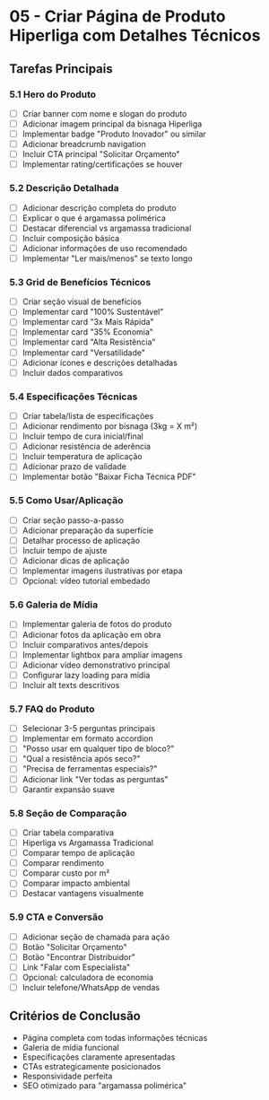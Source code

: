 # 05 - Criar Página de Produto Hiperliga com Detalhes Técnicos

## Tarefas Principais

### 5.1 Hero do Produto
- [ ] Criar banner com nome e slogan do produto
- [ ] Adicionar imagem principal da bisnaga Hiperliga
- [ ] Implementar badge "Produto Inovador" ou similar
- [ ] Adicionar breadcrumb navigation
- [ ] Incluir CTA principal "Solicitar Orçamento"
- [ ] Implementar rating/certificações se houver

### 5.2 Descrição Detalhada
- [ ] Adicionar descrição completa do produto
- [ ] Explicar o que é argamassa polimérica
- [ ] Destacar diferencial vs argamassa tradicional
- [ ] Incluir composição básica
- [ ] Adicionar informações de uso recomendado
- [ ] Implementar "Ler mais/menos" se texto longo

### 5.3 Grid de Benefícios Técnicos
- [ ] Criar seção visual de benefícios
- [ ] Implementar card "100% Sustentável"
- [ ] Implementar card "3x Mais Rápida"
- [ ] Implementar card "35% Economia"
- [ ] Implementar card "Alta Resistência"
- [ ] Implementar card "Versatilidade"
- [ ] Adicionar ícones e descrições detalhadas
- [ ] Incluir dados comparativos

### 5.4 Especificações Técnicas
- [ ] Criar tabela/lista de especificações
- [ ] Adicionar rendimento por bisnaga (3kg = X m²)
- [ ] Incluir tempo de cura inicial/final
- [ ] Adicionar resistência de aderência
- [ ] Incluir temperatura de aplicação
- [ ] Adicionar prazo de validade
- [ ] Implementar botão "Baixar Ficha Técnica PDF"

### 5.5 Como Usar/Aplicação
- [ ] Criar seção passo-a-passo
- [ ] Adicionar preparação da superfície
- [ ] Detalhar processo de aplicação
- [ ] Incluir tempo de ajuste
- [ ] Adicionar dicas de aplicação
- [ ] Implementar imagens ilustrativas por etapa
- [ ] Opcional: vídeo tutorial embedado

### 5.6 Galeria de Mídia
- [ ] Implementar galeria de fotos do produto
- [ ] Adicionar fotos da aplicação em obra
- [ ] Incluir comparativos antes/depois
- [ ] Implementar lightbox para ampliar imagens
- [ ] Adicionar vídeo demonstrativo principal
- [ ] Configurar lazy loading para mídia
- [ ] Incluir alt texts descritivos

### 5.7 FAQ do Produto
- [ ] Selecionar 3-5 perguntas principais
- [ ] Implementar em formato accordion
- [ ] "Posso usar em qualquer tipo de bloco?"
- [ ] "Qual a resistência após seco?"
- [ ] "Precisa de ferramentas especiais?"
- [ ] Adicionar link "Ver todas as perguntas"
- [ ] Garantir expansão suave

### 5.8 Seção de Comparação
- [ ] Criar tabela comparativa
- [ ] Hiperliga vs Argamassa Tradicional
- [ ] Comparar tempo de aplicação
- [ ] Comparar rendimento
- [ ] Comparar custo por m²
- [ ] Comparar impacto ambiental
- [ ] Destacar vantagens visualmente

### 5.9 CTA e Conversão
- [ ] Adicionar seção de chamada para ação
- [ ] Botão "Solicitar Orçamento"
- [ ] Botão "Encontrar Distribuidor"
- [ ] Link "Falar com Especialista"
- [ ] Opcional: calculadora de economia
- [ ] Incluir telefone/WhatsApp de vendas

## Critérios de Conclusão
- Página completa com todas informações técnicas
- Galeria de mídia funcional
- Especificações claramente apresentadas
- CTAs estrategicamente posicionados
- Responsividade perfeita
- SEO otimizado para "argamassa polimérica"